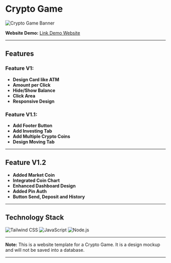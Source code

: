 
# **Crypto Game**

![Crypto Game Banner](https://cdn.pixabay.com/photo/2020/06/10/09/31/bitcoin-5281986_960_720.jpg)

**Website Demo:** [Link Demo Website](https://jzuvgti.github.io/crypto-game/)

---

## **Features**

### **Feature V1:**
- **Design Card like ATM**
- **Amount per Click**
- **Hide/Show Balance**
- **Click Area**
- **Responsive Design**

### **Feature V1.1:**
- **Add Footer Button**
- **Add Investing Tab**
- **Add Multiple Crypto Coins**
- **Design Moving Tab**

---

## **Feature V1.2**

- **Added Market Coin**
- **Integrated Coin Chart**
- **Enhanced Dashboard Design**
- **Added Pin Auth**
- **Button Send, Deposit and History**

---

## **Technology Stack**

![Tailwind CSS](https://img.shields.io/badge/Tailwind%20CSS-38B2AC?logo=tailwindcss&logoColor=white&style=for-the-badge)
![JavaScript](https://img.shields.io/badge/JavaScript-F7DF1E?logo=javascript&logoColor=black&style=for-the-badge)
![Node.js](https://img.shields.io/badge/Node.js-339933?logo=node.js&logoColor=white&style=for-the-badge)

---

**Note:**  This is a website template for a Crypto Game. It is a design mockup and will not be saved into a database.

---
